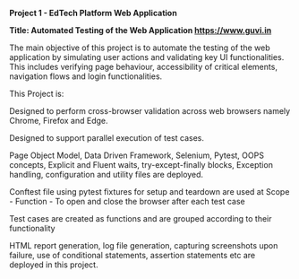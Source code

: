 **Project 1 - EdTech Platform Web Application**

**Title: Automated Testing of the Web Application https://www.guvi.in**

The main objective of this project is to automate the testing of the web application by simulating user actions and validating key UI functionalities. This includes verifying page behaviour, accessibility of critical elements, navigation flows and login functionalities.

This Project is:

Designed to perform cross-browser validation across web browsers namely Chrome, Firefox and Edge.

Designed to support parallel execution of test cases.

Page Object Model, Data Driven Framework, Selenium, Pytest, OOPS concepts, Explicit and Fluent waits, try-except-finally blocks, Exception handling, configuration and utility files are deployed.

Conftest file using pytest fixtures for setup and teardown are used at Scope - Function - To open and close the browser after each test case

Test cases are created as functions and are grouped according to their functionality

HTML report generation, log file generation, capturing screenshots upon failure, use of conditional statements, assertion statements etc are deployed in this project.
